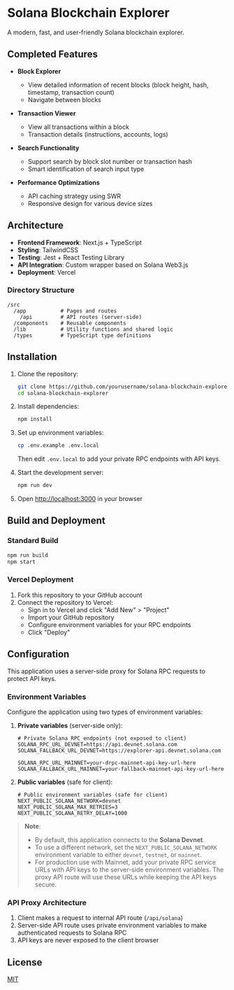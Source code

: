 # Solana Blockchain Explorer

A modern, fast, and user-friendly Solana blockchain explorer.

## Completed Features

- **Block Explorer**
  - View detailed information of recent blocks (block height, hash, timestamp, transaction count)
  - Navigate between blocks
  
- **Transaction Viewer**
  - View all transactions within a block
  - Transaction details (instructions, accounts, logs)
  
- **Search Functionality**
  - Support search by block slot number or transaction hash
  - Smart identification of search input type
  
- **Performance Optimizations**
  - API caching strategy using SWR
  - Responsive design for various device sizes

## Architecture

- **Frontend Framework**: Next.js + TypeScript
- **Styling**: TailwindCSS
- **Testing**: Jest + React Testing Library
- **API Integration**: Custom wrapper based on Solana Web3.js
- **Deployment**: Vercel

### Directory Structure

```
/src
  /app           # Pages and routes
    /api         # API routes (server-side)
  /components    # Reusable components
  /lib           # Utility functions and shared logic
  /types         # TypeScript type definitions
```

## Installation

1. Clone the repository:
   ```bash
   git clone https://github.com/yourusername/solana-blockchain-explorer.git
   cd solana-blockchain-explorer
   ```

2. Install dependencies:
   ```bash
   npm install
   ```

3. Set up environment variables:
   ```bash
   cp .env.example .env.local
   ```
   Then edit `.env.local` to add your private RPC endpoints with API keys.

4. Start the development server:
   ```bash
   npm run dev
   ```

5. Open [http://localhost:3000](http://localhost:3000) in your browser

## Build and Deployment

### Standard Build

```bash
npm run build
npm start
```

### Vercel Deployment

1. Fork this repository to your GitHub account
2. Connect the repository to Vercel:
   - Sign in to Vercel and click "Add New" > "Project"
   - Import your GitHub repository
   - Configure environment variables for your RPC endpoints
   - Click "Deploy"

## Configuration

This application uses a server-side proxy for Solana RPC requests to protect API keys.

### Environment Variables

Configure the application using two types of environment variables:

1. **Private variables** (server-side only):
   ```
   # Private Solana RPC endpoints (not exposed to client)
   SOLANA_RPC_URL_DEVNET=https://api.devnet.solana.com
   SOLANA_FALLBACK_URL_DEVNET=https://explorer-api.devnet.solana.com
   
   SOLANA_RPC_URL_MAINNET=your-drpc-mainnet-api-key-url-here
   SOLANA_FALLBACK_URL_MAINNET=your-fallback-mainnet-api-key-url-here
   ```

2. **Public variables** (safe for client):
   ```
   # Public environment variables (safe for client)
   NEXT_PUBLIC_SOLANA_NETWORK=devnet
   NEXT_PUBLIC_SOLANA_MAX_RETRIES=3
   NEXT_PUBLIC_SOLANA_RETRY_DELAY=1000
   ```

> **Note**: 
> - By default, this application connects to the **Solana Devnet**. 
> - To use a different network, set the `NEXT_PUBLIC_SOLANA_NETWORK` environment variable to either `devnet`, `testnet`, or `mainnet`.
> - For production use with Mainnet, add your private RPC service URLs with API keys to the server-side environment variables. The proxy API route will use these URLs while keeping the API keys secure.

### API Proxy Architecture

1. Client makes a request to internal API route (`/api/solana`)
2. Server-side API route uses private environment variables to make authenticated requests to Solana RPC
3. API keys are never exposed to the client browser

## License

[MIT](LICENSE)
